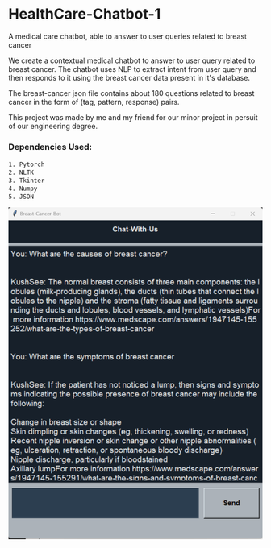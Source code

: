 # HealthCare-Chatbot-1
A medical care chatbot, able to answer to user queries related to breast cancer

We create a contextual medical chatbot to answer to user query related to breast cancer. The chatbot uses NLP to extract intent from user query and then responds to it using the breast cancer data present in it's database.

The breast-cancer json file contains about 180 questions related to breast cancer in the form of (tag, pattern, response) pairs.

This project was made by me and my friend for our minor project in persuit of our engineering degree.

### **Dependencies Used:**
```
1. Pytorch
2. NLTK
3. Tkinter
4. Numpy
5. JSON
```

<p><img src='screenshot.png'></p>
